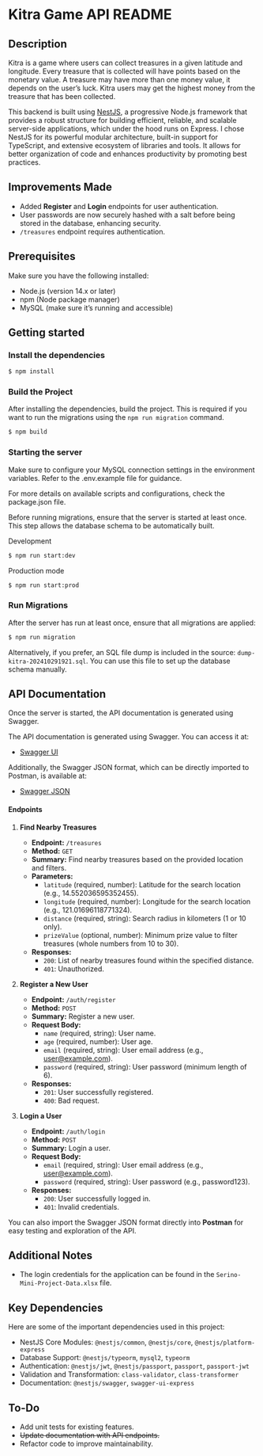 # Kitra Game API README

## Description

Kitra is a game where users can collect treasures in a given latitude and longitude. Every treasure
that is collected will have points based on the monetary value. A treasure may have more than
one money value, it depends on the user’s luck. Kitra users may get the highest money from the
treasure that has been collected.

This backend is built using [NestJS](https://github.com/nestjs/nest), a progressive Node.js framework that provides a robust structure for building efficient, reliable, and scalable server-side applications, which under the hood runs on Express. I chose NestJS for its powerful modular architecture, built-in support for TypeScript, and extensive ecosystem of libraries and tools. It allows for better organization of code and enhances productivity by promoting best practices.

## Improvements Made

- Added **Register** and **Login** endpoints for user authentication.
- User passwords are now securely hashed with a salt before being stored in the database, enhancing security.
- `/treasures` endpoint requires authentication.
  
## Prerequisites
Make sure you have the following installed:

- Node.js (version 14.x or later)
- npm (Node package manager)
- MySQL (make sure it’s running and accessible)

## Getting started

### Install the dependencies

```bash
$ npm install
```

### Build the Project
After installing the dependencies, build the project. This is required if you want to run the migrations using the `npm run migration` command.

```bash
$ npm build
```

### Starting the server

Make sure to configure your MySQL connection settings in the environment variables. Refer to the .env.example file for guidance.

For more details on available scripts and configurations, check the package.json file.

Before running migrations, ensure that the server is started at least once. This step allows the database schema to be automatically built.

Development
```bash
$ npm run start:dev
```

Production mode
```bash
$ npm run start:prod
```

### Run Migrations
After the server has run at least once, ensure that all migrations are applied:
```bash
$ npm run migration
```
Alternatively, if you prefer, an SQL file dump is included in the source: `dump-kitra-202410291921.sql`. You can use this file to set up the database schema manually.

## API Documentation

Once the server is started, the API documentation is generated using Swagger.

The API documentation is generated using Swagger. You can access it at:

- [Swagger UI](http://localhost:3000/api/docs#/)

Additionally, the Swagger JSON format, which can be directly imported to Postman, is available at:

- [Swagger JSON](http://localhost:3000/api/docs-json)

#### Endpoints

1. **Find Nearby Treasures**
   - **Endpoint:** `/treasures`
   - **Method:** `GET`
   - **Summary:** Find nearby treasures based on the provided location and filters.
   - **Parameters:**
     - `latitude` (required, number): Latitude for the search location (e.g., 14.552036595352455).
     - `longitude` (required, number): Longitude for the search location (e.g., 121.01696118771324).
     - `distance` (required, string): Search radius in kilometers (1 or 10 only).
     - `prizeValue` (optional, number): Minimum prize value to filter treasures (whole numbers from 10 to 30).
   - **Responses:**
     - `200`: List of nearby treasures found within the specified distance.
     - `401`: Unauthorized.

2. **Register a New User**
   - **Endpoint:** `/auth/register`
   - **Method:** `POST`
   - **Summary:** Register a new user.
   - **Request Body:**
     - `name` (required, string): User name.
     - `age` (required, number): User age.
     - `email` (required, string): User email address (e.g., user@example.com).
     - `password` (required, string): User password (minimum length of 6).
   - **Responses:**
     - `201`: User successfully registered.
     - `400`: Bad request.

3. **Login a User**
   - **Endpoint:** `/auth/login`
   - **Method:** `POST`
   - **Summary:** Login a user.
   - **Request Body:**
     - `email` (required, string): User email address (e.g., user@example.com).
     - `password` (required, string): User password (e.g., password123).
   - **Responses:**
     - `200`: User successfully logged in.
     - `401`: Invalid credentials.

You can also import the Swagger JSON format directly into **Postman** for easy testing and exploration of the API.

## Additional Notes
- The login credentials for the application can be found in the `Serino-Mini-Project-Data.xlsx` file.

## Key Dependencies
Here are some of the important dependencies used in this project:

- NestJS Core Modules: `@nestjs/common`, `@nestjs/core`, `@nestjs/platform-express`
- Database Support: `@nestjs/typeorm`, `mysql2`, `typeorm`
- Authentication: `@nestjs/jwt`, `@nestjs/passport`, `passport`, `passport-jwt`
- Validation and Transformation: `class-validator`, `class-transformer`
- Documentation: `@nestjs/swagger`, `swagger-ui-express`

## To-Do
- Add unit tests for existing features.
- ~~Update documentation with API endpoints.~~
- Refactor code to improve maintainability.
